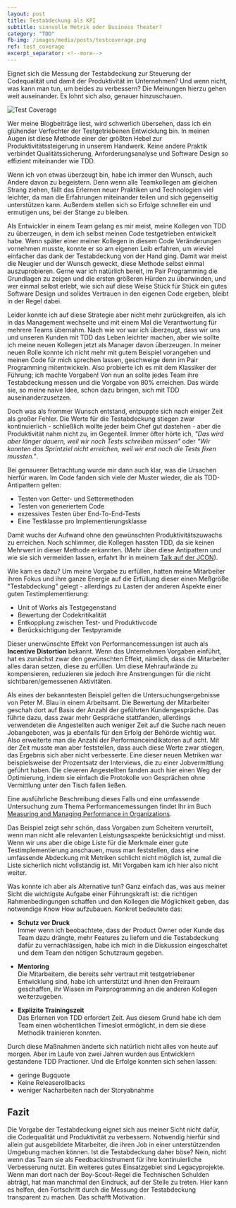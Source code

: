 ```yaml
---
layout: post
title: Testabdeckung als KPI
subtitle: sinnvolle Metrik oder Business Theater?
category: "TDD"
fb-img: /images/media/posts/testcoverage.png
ref: test_coverage
excerpt_separator: <!--more-->
---
```


Eignet sich die Messung der Testabdeckung zur Steuerung der Codequalität und damit der Produktivität im Unternehmen? Und wenn nicht, was kann man tun, um beides zu verbessern? Die Meinungen hierzu gehen weit auseinander. Es lohnt sich also, genauer hinzuschauen.

<!--more-->

![Test Coverage](/images/stage/posts/testcoverage.png)

Wer meine Blogbeiträge liest, wird schwerlich übersehen, dass ich ein glühender Verfechter der Testgetriebenen Entwicklung bin. In meinen Augen ist diese Methode einer der größten Hebel zur Produktivitätssteigerung in unserem Handwerk. Keine andere Praktik verbindet Qualitätssicherung, Anforderungsanalyse und Software Design so effizient miteinander wie TDD.

Wenn ich von etwas überzeugt bin, habe ich immer den Wunsch, auch Andere davon zu begeistern. Denn wenn alle Teamkollegen am gleichen Strang ziehen, fällt das Erlernen neuer Praktiken und Technologien viel leichter, da man die Erfahrungen miteinander teilen und sich gegenseitig unterstützen kann. Außerdem stellen sich so Erfolge schneller ein und ermutigen uns, bei der Stange zu bleiben.

Als Entwickler in einem Team gelang es mir meist, meine Kollegen von TDD zu überzeugen, in dem ich selbst meinen Code testgetrieben entwickelt habe. Wenn später einer meiner Kollegen in diesem Code Veränderungen vornehmen musste, konnte er so am eigenen Leib erfahren, um wieviel einfacher das dank der Testabdeckung von der Hand ging. Damit war meist die Neugier und der Wunsch geweckt, diese Methode selbst einmal auszuprobieren. Gerne war ich natürlich bereit, im Pair Programming die Grundlagen zu zeigen und die ersten größeren Hürden zu überwinden, und wer einmal selbst erlebt, wie sich auf diese Weise Stück für Stück ein gutes Software Design und solides Vertrauen in den eigenen Code ergeben, bleibt in der Regel dabei.

Leider konnte ich auf diese Strategie aber nicht mehr zurückgreifen, als ich in das Management wechselte und mit einem Mal die Verantwortung für mehrere Teams übernahm. Nach wie vor war ich überzeugt, dass wir uns und unseren Kunden mit TDD das Leben leichter machen, aber wie sollte ich meine neuen Kollegen jetzt als Manager davon überzeugen. In meiner neuen Rolle konnte ich nicht mehr mit gutem Beispiel vorangehen und meinen Code für mich sprechen lassen, geschweige denn im Pair Programming mitentwickeln.
Also probierte ich es mit dem Klassiker der Führung; ich machte Vorgaben! Von nun an sollte jedes Team ihre Testabdeckung messen und die Vorgabe von 80% erreichen. Das würde sie, so meine naive Idee, schon dazu bringen, sich mit TDD auseinanderzusetzen.

Doch was als frommer Wunsch entstand, entpuppte sich nach einiger Zeit als großer Fehler. Die Werte für die Testabdeckung stiegen zwar kontinuierlich - schließlich wollte jeder beim Chef gut dastehen - aber die Produktivität nahm nicht zu, im Gegenteil. Immer öfter hörte ich, *"Das wird aber länger dauern, weil wir noch Tests schreiben müssen"* oder *"Wir konnten das Sprintziel nicht erreichen, weil wir erst noch die Tests fixen mussten."*.

Bei genauerer Betrachtung wurde mir dann auch klar, was die Ursachen hierfür waren. Im Code fanden sich viele der Muster wieder, die als TDD-Antipattern gelten:  

* Testen von Getter- und Settermethoden  
* Testen von generiertem Code
* exzessives Testen über End-To-End-Tests
* Eine Testklasse pro Implementierungsklasse

Damit wuchs der Aufwand ohne den gewünschten Produktivitätszuwachs zu erreichen. Noch schlimmer, die Kollegen hassten TDD, da sie keinen Mehrwert in dieser Methode erkannten.
(Mehr über diese Antipattern und wie sie sich vermeiden lassen, erfahrt Ihr in meinem [Talk auf der JCON](/events/tdd_sucks_jcon.html)).

Wie kam es dazu? Um meine Vorgabe zu erfüllen, hatten meine Mitarbeiter ihren Fokus und ihre ganze Energie auf die Erfüllung dieser einen Meßgröße "Testabdeckung" gelegt - allerdings zu Lasten der anderen Aspekte einer guten Testimplementierung:

* Unit of Works als Testgegenstand
* Bewertung der Codekritikalität
* Entkopplung zwischen Test- und Produktivcode
* Berücksichtigung der Testpyramide

Dieser unerwünschte Effekt von Performancemessungen ist auch als
**Incentive Distortion** bekannt. Wenn das Unternehmen Vorgaben einführt, hat es zunächst zwar den gewünschten Effekt, nämlich, dass die Mitarbeiter alles daran setzen, diese zu erfüllen. Um diese Mehraufwände zu kompensieren, reduzieren sie jedoch ihre Anstrengungen für die nicht sichtbaren/gemessenen Aktivitäten.

Als eines der bekanntesten Beispiel gelten die Untersuchungsergebnisse von Peter M. Blau in einem Arbeitsamt. Die Bewertung der Mitarbeiter geschah dort auf Basis der Anzahl der geführten Kundengespräche. Das führte dazu, dass zwar mehr Gespräche stattfanden, allerdings verwendeten die Angestellten auch weniger Zeit auf die Suche nach neuen Jobangeboten, was ja ebenfalls für den Erfolg der Behörde wichtig war. Also erweiterte man die Anzahl der Performanceindikatoren auf acht. Mit der Zeit musste man aber feststellen, dass auch diese Werte zwar stiegen, das Ergebnis sich aber nicht verbesserte. Eine dieser neuen Metriken war beispielsweise der Prozentsatz der Interviews, die zu einer Jobvermittlung geführt haben. Die cleveren Angestellten fanden auch hier einen Weg der Optimierung, indem sie einfach die Protokolle von Gesprächen ohne Vermittlung unter den Tisch fallen ließen.  

Eine ausführliche Beschreibung dieses Falls und eine umfassende Untersuchung zum Thema Performancemessungen findet Ihr im Buch [Measuring and Managing Performance in Organizations](https://www.amazon.de/dp/0932633366/ref=cm_sw_em_r_mt_dp_U_E20-CbXFRPB3W).

Das Beispiel zeigt sehr schön, dass Vorgaben zum Scheitern verurteilt, wenn man nicht alle relevanten Leistungsaspekte berücksichtigt und misst. Wenn wir uns aber die obige Liste für die Merkmale einer gute Testimplementierung anschauen, muss man feststellen, dass eine umfassende Abdeckung mit Metriken schlicht nicht möglich ist, zumal die Liste sicherlich nicht vollständig ist. Mit Vorgaben kam ich hier also nicht weiter.

Was konnte ich aber als Alternative tun? Ganz einfach das, was aus meiner Sicht die wichtigste Aufgabe einer Führungskraft ist: die richtigen Rahmenbedingungen schaffen und den Kollegen die Möglichkeit geben, das notwendige Know How aufzubauen. Konkret bedeutete das:

* **Schutz vor Druck**  
  Immer wenn ich beobachtete, dass der Product Owner oder Kunde das Team dazu drängte, mehr Features zu liefern und die Testabdeckung dafür zu vernachlässigen, habe ich mich in die Diskussion eingeschaltet und dem Team den nötigen Schutzraum gegeben.

* **Mentoring**  
  Die Mitarbeitern, die bereits sehr vertraut mit testgetriebener Entwicklung sind, habe ich unterstützt und ihnen den Freiraum geschaffen, ihr Wissen im Pairprogramming an die anderen Kollegen weiterzugeben.

* **Explizite Trainingszeit**  
  Das Erlernen von TDD erfordert Zeit. Aus diesem Grund habe ich dem Team einen wöchentlichen Timeslot ermöglicht, in dem sie diese Methodik trainieren konnten.


Durch diese Maßnahmen änderte sich natürlich nicht alles von heute auf morgen. Aber im Laufe von zwei Jahren wurden aus Entwicklern gestandene TDD Practioner. Und die Erfolge konnten sich sehen lassen:
* geringe Bugquote
* Keine Releaserollbacks
* weniger Nacharbeiten nach der Storyabnahme

## Fazit
Die Vorgabe der Testabdeckung eignet sich aus meiner Sicht nicht dafür, die Codequalität und Produktivität zu verbessern. Notwendig hierfür sind allein gut ausgebildete Mitarbeiter, die ihren Job in einer unterstützenden Umgebung machen können. Ist die Testabdeckung daher böse? Nein, nicht wenn das Team sie als Feedbackinstrument für ihre kontinuierliche Verbesserung nutzt. Ein weiteres gutes Einsatzgebiet sind Legacyprojekte. Wenn man dort nach der Boy-Scout-Regel die Technischen Schulden abträgt, hat man manchmal den Eindruck, auf der Stelle zu treten. Hier kann es helfen, den Fortschritt durch die Messung der Testabdeckung transparent zu machen. Das schafft Motivation.
